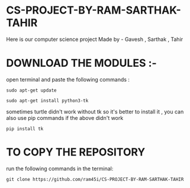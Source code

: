 # CS-PROJECT-BY-RAM-SARTHAK-TAHIR
Here is our computer science project 
Made by - Gavesh , Sarthak , Tahir 
# DOWNLOAD THE MODULES :-
open terminal and paste the following commands :
```
sudo apt-get update
```
```
sudo apt-get install python3-tk
```
sometimes turtle didn't work without tk so it's better to install it ,
you can also use pip commands if the above didn't work 
```
pip install tk
```
# TO COPY THE REPOSITORY
run the following commands in the terminal:
```
git clone https://github.com/ram45i/CS-PROJECT-BY-RAM-SARTHAK-TAHIR
```
